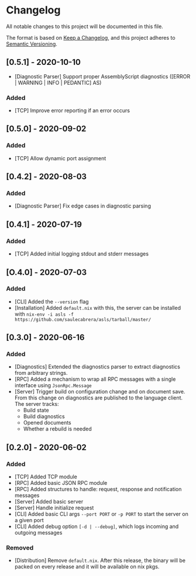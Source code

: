 # Changelog
All notable changes to this project will be documented in this file.

The format is based on [Keep a Changelog](https://keepachangelog.com/en/1.0.0/),
and this project adheres to [Semantic Versioning](https://semver.org/spec/v2.0.0.html).

## [0.5.1] - 2020-10-10
- [Diagnostic Parser] Support proper AssemblyScript diagnostics ([ERROR | WARNING | INFO | PEDANTIC] AS)

### Added
- [TCP] Improve error reporting if an error occurs

## [0.5.0] - 2020-09-02

### Added
- [TCP] Allow dynamic port assignment

## [0.4.2] - 2020-08-03

### Added
- [Diagnostic Parser] Fix edge cases in diagnostic parsing

## [0.4.1] - 2020-07-19

### Added
- [TCP] Added initial logging stdout and stderr messages

## [O.4.0] - 2020-07-03

### Added
- [CLI] Added the `--version` flag
- [Installation] Added `default.nix` with this, the server can be installed with
  `nix-env -i asls -f https://github.com/saulecabrera/asls/tarball/master/`

## [0.3.0] - 2020-06-16

### Added
- [Diagnostics] Extended the diagnostics parser to extract diagnostics from arbitrary strings.
- [RPC] Added a mechanism to wrap all RPC messages with a single interface using `JsonRpc.Message`
- [Server] Trigger build on configuration change and on document save. From this change on
  diagnostics are published to the language client.
  The server tracks:
  - Build state
  - Build diagnostics
  - Opened documents
  - Whether a rebuild is needed

## [0.2.0] - 2020-06-02

### Added
- [TCP] Added TCP module
- [RPC] Added basic JSON RPC module
- [RPC] Added structures to handle: request, response and notification messages
- [Server] Added basic server 
- [Server] Handle initialize request
- [CLI] Added basic CLI args `--port PORT` or `-p PORT` to start the server on a given port
- [CLI] Added debug option `[-d | --debug]`, which logs incoming  and outgoing messages

### Removed
- [Distribution] Remove `default.nix`. After this release, the binary  will be packed on every release
  and it will be available on nix pkgs.

